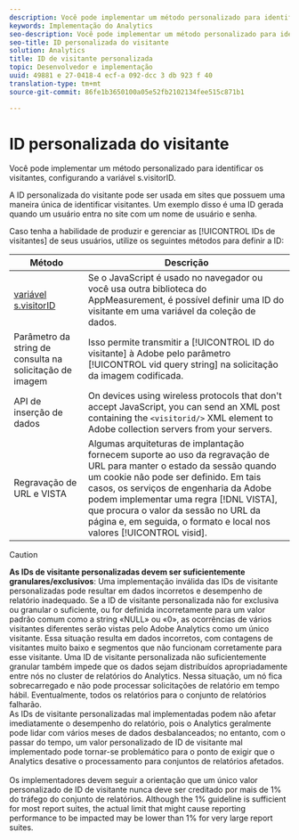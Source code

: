 ```yaml
---
description: Você pode implementar um método personalizado para identificar os visitantes, configurando a variável s.visitorID.
keywords: Implementação do Analytics
seo-description: Você pode implementar um método personalizado para identificar os visitantes, configurando a variável s.visitorID.
seo-title: ID personalizada do visitante
solution: Analytics
title: ID de visitante personalizada
topic: Desenvolvedor e implementação
uuid: 49881 e 27-0418-4 ecf-a 092-dcc 3 db 923 f 40
translation-type: tm+mt
source-git-commit: 86fe1b3650100a05e52fb2102134fee515c871b1

---
```



# ID personalizada do visitante

Você pode implementar um método personalizado para identificar os visitantes, configurando a variável s.visitorID.

A ID personalizada do visitante pode ser usada em sites que possuem uma maneira única de identificar visitantes. Um exemplo disso é uma ID gerada quando um usuário entra no site com um nome de usuário e senha.

Caso tenha a habilidade de produzir e gerenciar as [!UICONTROL IDs de visitantes] de seus usuários, utilize os seguintes métodos para definir a ID:

| Método | Descrição |
|---|---|
| [variável s.visitorID](/help/implement/js-implementation/c-variables/page-variables.md) | Se o JavaScript é usado no navegador ou você usa outra biblioteca do AppMeasurement, é possível definir uma ID do visitante em uma variável da coleção de dados. |
| Parâmetro da string de consulta na solicitação de imagem | Isso permite transmitir a [!UICONTROL ID do visitante] à Adobe pelo parâmetro [!UICONTROL vid query string] na solicitação da imagem codificada. |
| API de inserção de dados | On devices using wireless protocols that don't accept JavaScript, you can send an XML post containing the `<visitorid/>` XML element to Adobe collection servers from your servers. |
| Regravação de URL e VISTA | Algumas arquiteturas de implantação fornecem suporte ao uso da regravação de URL para manter o estado da sessão quando um cookie não pode ser definido. Em tais casos, os serviços de engenharia da Adobe podem implementar uma regra [!DNL VISTA], que procura o valor da sessão no URL da página e, em seguida, o formato e local nos valores [!UICONTROL visid]. |
>[!CAUTION]
>**As IDs de visitante personalizadas devem ser suficientemente granulares/exclusivos**: Uma implementação inválida das IDs de visitante personalizadas pode resultar em dados incorretos e desempenho de relatório inadequado. Se a ID de visitante personalizada não for exclusiva ou granular o suficiente, ou for definida incorretamente para um valor padrão comum como a string «NULL» ou «0», as ocorrências de vários visitantes diferentes serão vistas pelo Adobe Analytics como um único visitante. Essa situação resulta em dados incorretos, com contagens de visitantes muito baixo e segmentos que não funcionam corretamente para esse visitante. Uma ID de visitante personalizada não suficientemente granular também impede que os dados sejam distribuídos apropriadamente entre nós no cluster de relatórios do Analytics. Nessa situação, um nó fica sobrecarregado e não pode processar solicitações de relatório em tempo hábil. Eventualmente, todos os relatórios para o conjunto de relatórios falharão. <br>As IDs de visitante personalizadas mal implementadas podem não afetar imediatamente o desempenho do relatório, pois o Analytics geralmente pode lidar com vários meses de dados desbalanceados; no entanto, com o passar do tempo, um valor personalizado de ID de visitante mal implementado pode tornar-se problemático para o ponto de exigir que o Analytics desative o processamento para conjuntos de relatórios afetados.</br><br>Os implementadores devem seguir a orientação que um único valor personalizado de ID de visitante nunca deve ser creditado por mais de 1% do tráfego do conjunto de relatórios. Although the 1% guideline is sufficient for most report suites, the actual limit that might cause reporting performance to be impacted may be lower than 1% for very large report suites.</br>

